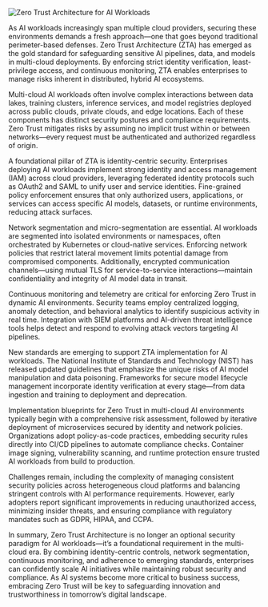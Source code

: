 ![Zero Trust Architecture for AI Workloads](https://images.unsplash.com/photo-1556740738-b6a63e27c4df?auto=format&fit=crop&w=1350&q=80)

As AI workloads increasingly span multiple cloud providers, securing these environments demands a fresh approach—one that goes beyond traditional perimeter-based defenses. Zero Trust Architecture (ZTA) has emerged as the gold standard for safeguarding sensitive AI pipelines, data, and models in multi-cloud deployments. By enforcing strict identity verification, least-privilege access, and continuous monitoring, ZTA enables enterprises to manage risks inherent in distributed, hybrid AI ecosystems.

Multi-cloud AI workloads often involve complex interactions between data lakes, training clusters, inference services, and model registries deployed across public clouds, private clouds, and edge locations. Each of these components has distinct security postures and compliance requirements. Zero Trust mitigates risks by assuming no implicit trust within or between networks—every request must be authenticated and authorized regardless of origin.

A foundational pillar of ZTA is identity-centric security. Enterprises deploying AI workloads implement strong identity and access management (IAM) across cloud providers, leveraging federated identity protocols such as OAuth2 and SAML to unify user and service identities. Fine-grained policy enforcement ensures that only authorized users, applications, or services can access specific AI models, datasets, or runtime environments, reducing attack surfaces.

Network segmentation and micro-segmentation are essential. AI workloads are segmented into isolated environments or namespaces, often orchestrated by Kubernetes or cloud-native services. Enforcing network policies that restrict lateral movement limits potential damage from compromised components. Additionally, encrypted communication channels—using mutual TLS for service-to-service interactions—maintain confidentiality and integrity of AI model data in transit.

Continuous monitoring and telemetry are critical for enforcing Zero Trust in dynamic AI environments. Security teams employ centralized logging, anomaly detection, and behavioral analytics to identify suspicious activity in real time. Integration with SIEM platforms and AI-driven threat intelligence tools helps detect and respond to evolving attack vectors targeting AI pipelines.

New standards are emerging to support ZTA implementation for AI workloads. The National Institute of Standards and Technology (NIST) has released updated guidelines that emphasize the unique risks of AI model manipulation and data poisoning. Frameworks for secure model lifecycle management incorporate identity verification at every stage—from data ingestion and training to deployment and deprecation.

Implementation blueprints for Zero Trust in multi-cloud AI environments typically begin with a comprehensive risk assessment, followed by iterative deployment of microservices secured by identity and network policies. Organizations adopt policy-as-code practices, embedding security rules directly into CI/CD pipelines to automate compliance checks. Container image signing, vulnerability scanning, and runtime protection ensure trusted AI workloads from build to production.

Challenges remain, including the complexity of managing consistent security policies across heterogeneous cloud platforms and balancing stringent controls with AI performance requirements. However, early adopters report significant improvements in reducing unauthorized access, minimizing insider threats, and ensuring compliance with regulatory mandates such as GDPR, HIPAA, and CCPA.

In summary, Zero Trust Architecture is no longer an optional security paradigm for AI workloads—it’s a foundational requirement in the multi-cloud era. By combining identity-centric controls, network segmentation, continuous monitoring, and adherence to emerging standards, enterprises can confidently scale AI initiatives while maintaining robust security and compliance. As AI systems become more critical to business success, embracing Zero Trust will be key to safeguarding innovation and trustworthiness in tomorrow’s digital landscape.
